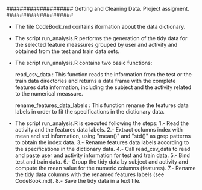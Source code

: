 #################### Getting and Cleaning Data. Project assigment. #################### 

- The file CodeBook.md contains iformation about the data dictionary.

- The script run_analysis.R performs the generation of the tidy data for the selected feature meassures grouped by user and activity
and obtained from the test and train data sets.

- The script run_analysis.R contains two basic functions:

  read_csv_data : 
  This function reads the information from the test or the train data directories and returns a data frame with 
  the complete features data information, including the subject and the activity related to the numerical meassure.
  
  rename_features_data_labels : 
  This function rename the features data labels in order to fit the specifications in the dictionary data.

- The script run_analysis.R  is executed following the steps:
  1.- Read the activity and the features data labels.
  2.- Extract columns index with mean and std information, using "mean()" and "std()" as grep patterns to obtain the index data.
  3.- Rename features data labels according to  the specifications in the dictionary data.
  4.- Call read_csv_data to read and paste user and activity information for test and train data.
  5.- Bind test and train data.
  6.- Group the tidy data by subject and activity and compute the mean value for the numeric columns (features).
  7.- Rename the tidy data columns with the renamed features labels (see CodeBook.md).
  8.- Save the tidy data in a text file.